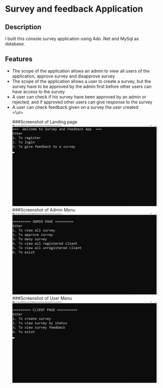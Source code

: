 # Survey and feedback Application

## Description

I built this console survey application using Ado .Net and MySql as database. 
## Features  
<ul>
   <li>The scope of the application allows an admin to view all users of the application, approve survey and disapprove survey</li>
  <li>The scope of the application allows a user to create a survey, but the survey have to be approved by the admin first before other users can have access to the              survey</li>
  <li>A user can check if his survey have been approved by an admin or rejected, and if approved other users can give response to the survey</li>
  <li>A user can check feedback given on a survey the user created</li>
<\ul>

###Screenshot of Landing page
![Dashboard!](screenshot/welcomePage.png "creating  questions in a survey Application")
###Screenshot of Admin Menu
![Dashboard!](screenshot/adminmenu.png "creating  questions in a survey Application")
###Screenshot of User Menu
![Dashboard!](screenshot/clientMenu.png "creating  questions in a survey Application")
